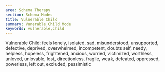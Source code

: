 ```yaml
---
area: Schema Therapy
section: Schema Modes
title: Vulnerable Child
summary: Vunerable Child Mode
keywords: vulnerable,child
---
```

Vulnerable Child:  feels lonely, isolated, sad, misunderstood, unsupported, defective, deprived, overwhelmed, incompetent, doubts self, needy, helpless, hopeless, frightened, anxious, worried, victimized, worthless, unloved, unlovable, lost, directionless, fragile, weak, defeated, oppressed, powerless, left out, excluded, pessimistic
